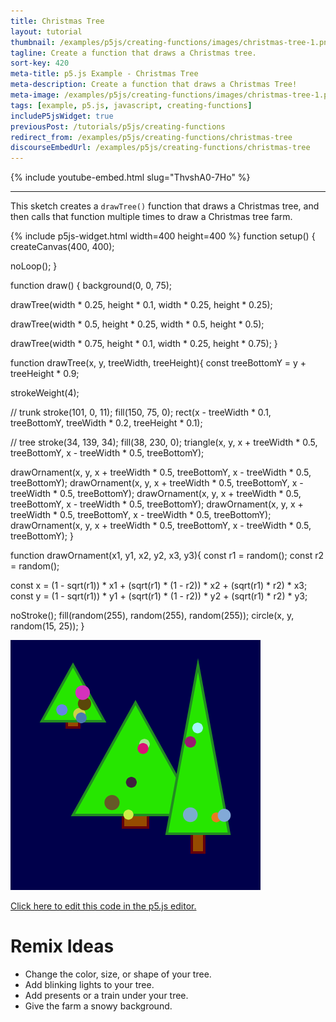 ```yaml
---
title: Christmas Tree
layout: tutorial
thumbnail: /examples/p5js/creating-functions/images/christmas-tree-1.png
tagline: Create a function that draws a Christmas tree.
sort-key: 420
meta-title: p5.js Example - Christmas Tree
meta-description: Create a function that draws a Christmas Tree!
meta-image: /examples/p5js/creating-functions/images/christmas-tree-1.png
tags: [example, p5.js, javascript, creating-functions]
includeP5jsWidget: true
previousPost: /tutorials/p5js/creating-functions
redirect_from: /examples/p5js/creating-functions/christmas-tree
discourseEmbedUrl: /examples/p5js/creating-functions/christmas-tree
---
```


{% include youtube-embed.html slug="ThvshA0-7Ho" %}

---

This sketch creates a `drawTree()` function that draws a Christmas tree, and then calls that function multiple times to draw a Christmas tree farm.

{% include p5js-widget.html width=400 height=400 %}
function setup() {
  createCanvas(400, 400);

  noLoop();
}

function draw() {
  background(0, 0, 75);

  drawTree(width * 0.25, height * 0.1,
          width * 0.25, height * 0.25);

  drawTree(width * 0.5, height * 0.25,
           width * 0.5, height * 0.5);

  drawTree(width * 0.75, height * 0.1,
           width * 0.25, height * 0.75);
}

function drawTree(x, y, treeWidth, treeHeight){
  const treeBottomY = y + treeHeight * 0.9;

  strokeWeight(4);

  // trunk
  stroke(101, 0, 11);
  fill(150, 75, 0);
  rect(x - treeWidth * 0.1, treeBottomY,
      treeWidth * 0.2, treeHeight * 0.1);

  // tree
  stroke(34, 139, 34);
  fill(38, 230, 0);
  triangle(x, y,
           x + treeWidth * 0.5, treeBottomY,
           x - treeWidth * 0.5, treeBottomY);

  drawOrnament(x, y,
           x + treeWidth * 0.5, treeBottomY,
           x - treeWidth * 0.5, treeBottomY);
  drawOrnament(x, y,
           x + treeWidth * 0.5, treeBottomY,
           x - treeWidth * 0.5, treeBottomY);
  drawOrnament(x, y,
           x + treeWidth * 0.5, treeBottomY,
           x - treeWidth * 0.5, treeBottomY);
  drawOrnament(x, y,
           x + treeWidth * 0.5, treeBottomY,
           x - treeWidth * 0.5, treeBottomY);
  drawOrnament(x, y,
           x + treeWidth * 0.5, treeBottomY,
           x - treeWidth * 0.5, treeBottomY);
}

function drawOrnament(x1, y1, x2, y2, x3, y3){
  const r1 = random();
  const r2 = random();

  const x = (1 - sqrt(r1)) * x1 +
            (sqrt(r1) * (1 - r2)) * x2 +
            (sqrt(r1) * r2) * x3;
  const y = (1 - sqrt(r1)) * y1 +
            (sqrt(r1) * (1 - r2)) * y2 +
            (sqrt(r1) * r2) * y3;

  noStroke();
  fill(random(255), random(255), random(255));
  circle(x, y, random(15, 25));
}
</script>

![christmas trees](/examples/p5js/creating-functions/images/christmas-tree-2.png)

[Click here to edit this code in the p5.js editor.](https://editor.p5js.org/KevinWorkman/sketches/IwV7W7VimR)

# Remix Ideas

- Change the color, size, or shape of your tree.
- Add blinking lights to your tree.
- Add presents or a train under your tree.
- Give the farm a snowy background.
